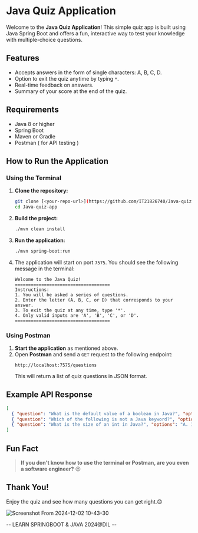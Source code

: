 # Java Quiz Application  

Welcome to the **Java Quiz Application**! This simple quiz app is built using Java Spring Boot and offers a fun, interactive way to test your knowledge with multiple-choice questions.

## Features  
- Accepts answers in the form of single characters: A, B, C, D.  
- Option to exit the quiz anytime by typing `*`.  
- Real-time feedback on answers.  
- Summary of your score at the end of the quiz.

## Requirements  
- Java 8 or higher  
- Spring Boot  
- Maven or Gradle  
- Postman ( for API testing )  

## How to Run the Application  

### Using the Terminal  
1. **Clone the repository:**  
   ```bash  
   git clone [<your-repo-url>](https://github.com/IT21826740/Java-quiz-app.git)  
   cd Java-quiz-app 
   ```  

2. **Build the project:**  
   ```bash  
   ./mvn clean install  
   ```  

3. **Run the application:**  
   ```bash  
   ./mvn spring-boot:run  
   ```  

4. The application will start on port `7575`. You should see the following message in the terminal:  
   ```  
   Welcome to the Java Quiz!  
   ====================================  
   Instructions:  
   1. You will be asked a series of questions.  
   2. Enter the letter (A, B, C, or D) that corresponds to your answer.  
   3. To exit the quiz at any time, type '*'.  
   4. Only valid inputs are 'A', 'B', 'C', or 'D'.  
   ====================================  
   ```  

### Using Postman  
1. **Start the application** as mentioned above.  
2. Open **Postman** and send a `GET` request to the following endpoint:  
   ```  
   http://localhost:7575/questions  
   ```  
   This will return a list of quiz questions in JSON format.  

## Example API Response  
```json  
[  
  { "question": "What is the default value of a boolean in Java?", "options": "A. true, B. false, C. null, D. 0" },  
  { "question": "Which of the following is not a Java keyword?", "options": "A. static, B. new, C. goto, D. main" },  
  { "question": "What is the size of an int in Java?", "options": "A. 16 bits, B. 32 bits, C. 64 bits, D. 8 bits" }  
]  
```  

## Fun Fact  
> **If you don't know how to use the terminal or Postman, are you even a software engineer?** 😉  

## Thank You!  
Enjoy the quiz and see how many questions you can get right.😊  

![Screenshot From 2024-12-02 10-43-30](https://github.com/user-attachments/assets/d5f3a7aa-1134-42c6-9466-46d725698f6a)


-- LEARN SPRINGBOOT & JAVA  2024@DIL -- 
